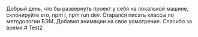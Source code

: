 Добрый день, что бы развернуть проект у себя на локалькой машине, склонируйте его, npm i, npm run dev.
Старался писать классы по методологии БЭМ.
Добавил анимации на свое усмотрение.
Спасибо за время.#   T e s t 2  
 